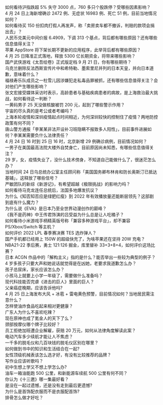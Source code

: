如何看待沪指跌超 5% 失守 3000 点，760 多只个股跌停？受哪些因素影响？  
4 月 24 日上海新增确诊 2472 例、无症状 16983 例、死亡 51 例，目前当地情况如何？  
如何看待买 150 份扣肉打假人再发声，称「卖房卖车都不撤诉，判赔的款项会捐出去」？  
人民币兑美元中间价报 6.4909，下调 313 个基点，背后都有哪些原因？还有哪些信息值得关注？  
苹果 AppStore 将下架长期不更新的应用程序，此举背后都有哪些原因？  
4 月 25 日降准正式落地，释放 5300 亿长期资金，将带来哪些影响？  
国产武侠游戏《太吾绘卷》正式版定档 9 月 21 日，你有哪些期待？  
乌克兰删除反法西斯宣传片中和希特勒、墨索里尼并列的日本天皇，并向日本道歉，意味着什么？  
福禄寿乐队成员之一杜雪儿因涉嫌犯走私毒品罪被抓，还有哪些信息值得关注？会对他们产生哪些影响？  
张文宏接受媒体采访时表示，高龄患者与基础疾病患者的病故，是上海救治最大挑战，如何看待这一判断？  
一黄码男子 25 天没做核酸被罚 200 元，起到了哪些警示作用？  
宇宙的尽头真的是考公或者考编吗？  
上海本轮疫情和深圳疫情起点时间相近，为何深圳较快的控制住了疫情？两地防控政策有何不同？  
唐山警方通报「李某某非法开设补习班隐瞒不报致多人阳性」，目前事件进展如何？李某某需要负什么法律责任？  
4 月 24 日 16 时到 25 日 16 时，北京新增 29 例确诊病例，目前情况如何？  
一男子在美国最高法院大楼外自焚身亡，目前原因尚未知悉，有哪些信息值得关注？  
29 岁，女，疫情失业了，没什么技术傍身，不知道自己能做什么了，很迷茫怎么办？  
当地时间 24 日乌总统办公室主任顾问称「美国国务卿布林肯和防长奥斯汀已抵达基辅」，这释放了哪些信号？  
严敏团队的新综《新游记》，有希望超越《极限挑战》的影响力吗？  
如何看待马克龙连任总统后，法国多地爆发抗议？  
为什么《知否知否应是绿肥红瘦》到 2022 年有效播放量还能断层领先？这部剧到底有什么魔力？  
为什么说《EVA》是日本乃至全世界动漫创作的巅峰？  
《我不是药神》中王传君饰演的吕受益为什么总是让人吃橘子？  
如何看待小米游戏手柄精英版号称「兼容多种游戏平台」，却不兼容 PS/Xbox/Switch 等主机？  
如何评价 2022 LPL 春季赛决赛 TES 选炸弹人？  
国产手机都已经用上 150W 的超级快充了，为啥苹果还在坚持 20W 充电？  
NBA21-22 季后赛，勇士 121:126 掘金，库里替补 33+3+8+4，如何评价这场比赛？  
日本 ACGN 作品中的「解构主义」指的是什么？能否举出一些较为典型的例子？  
4 岁多孩子只要大声和她说话就觉得是在凶她，老要求我道歉怎么办？  
孩子总尿床，家长应该怎么办？  
小孩马上就要上小学一年级了，需要做什么准备吗？  
现代科技能否完虐《进击的巨人》里面的巨人？  
父亲癌症晚期，应该告诉他吗?  
4 月 25 日上海发布大风 + 冰雹 + 雷电黄色预警，目前情况如何？当地居民需注意什么？  
怎样使油炸食品吃起来相对更健康？  
广东人为什么不喜欢吃辣？  
现在原神也成了氪金人的天下了么？  
颈部按摩仪哪个牌子比较好？  
员工拒绝加班遭企业解雇，获赔 20 万元，如何从法律角度解读此案？  
电动汽车多少续航才能让人不焦虑？  
一千多的脱毛仪和几百块钱的脱毛仪区别在哪里？  
如何做到书中的知识和生活结合在一起?  
女性顶级机械表该怎么选才好，有没有比较推荐的品牌？  
写作业应该听歌吗？  
初中生想上学又不想上学怎么办?  
油车一箱油能跑 500 公里，和新能源车续航 500 公里有何不同？  
你认为《十三邀》哪一集最好看？  
是没在一起过遗憾，还是没有走到最后更遗憾?  
为什么是首饰配衣服而不是衣服配首饰?  
排骨怎么做才好吃？  
